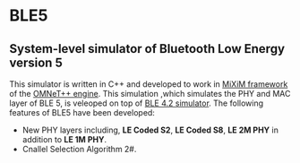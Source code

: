 # BLE5
## System-level simulator of Bluetooth Low Energy version 5

This simulator is written in C++ and developed to work in [MiXiM framework](http://mixim.sourceforge.net/) of the [OMNeT++ engine](https://omnetpp.org/). This simulation ,which simulates the PHY and MAC layer of BLE 5, is veleoped on top of [BLE 4.2 simulator](http://cc.oulu.fi/~kmikhayl/BLE.html). The following features of BLE5 have been developed:

* New PHY layers including, **LE Coded S2**, **LE Coded S8**, **LE 2M PHY** in addition to **LE 1M PHY**.
* Cnallel Selection Algorithm 2\#.


